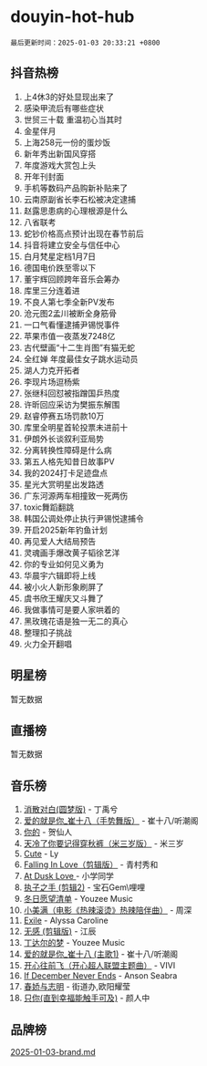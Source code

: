 # douyin-hot-hub

`最后更新时间：2025-01-03 20:33:21 +0800`

## 抖音热榜

1. 上4休3的好处显现出来了
1. 感染甲流后有哪些症状
1. 世贸三十载 重温初心当其时
1. 金星伴月
1. 上海258元一份的蛋炒饭
1. 新年秀出新国风穿搭
1. 年度游戏大赏包上头
1. 开年刊封面
1. 手机等数码产品购新补贴来了
1. 云南原副省长李石松被决定逮捕
1. 赵露思患病的心理根源是什么
1. 八省联考
1. 蛇钞价格高点预计出现在春节前后
1. 抖音将建立安全与信任中心
1. 白月梵星定档1月7日
1. 德国电价跌至零以下
1. 董宇辉回顾跨年音乐会筹办
1. 库里三分连着进
1. 不良人第七季全新PV发布
1. 沧元图2孟川被断全身筋骨
1. 一口气看懂逮捕尹锡悦事件
1. 苹果市值一夜蒸发7248亿
1. 古代壁画“十二生肖图”有猫无蛇
1. 全红婵 年度最佳女子跳水运动员
1. 湖人力克开拓者
1. 李现片场逗杨紫
1. 张继科回怼被指蹭国乒热度
1. 许昕回应采访为樊振东解围
1. 赵睿停赛五场罚款10万
1. 库里全明星首轮投票未进前十
1. 伊朗外长谈叙利亚局势
1. 分离转换性障碍是什么病
1. 第五人格先知昔日故事PV
1. 我的2024打卡足迹盘点
1. 星光大赏明星出发路透
1. 广东河源两车相撞致一死两伤
1. toxic舞蹈翻跳
1. 韩国公调处停止执行尹锡悦逮捕令
1. 开启2025新年钓鱼计划
1. 再见爱人大结局预告
1. 灵魂画手爆改黄子韬徐艺洋
1. 你的专业如何见义勇为
1. 华晨宇六辑即将上线
1. 被小火人新形象刷屏了
1. 虞书欣王耀庆又斗舞了
1. 我做事情可是要人家哄着的
1. 黑玫瑰花语是独一无二的真心
1. 整理扣子挑战
1. 火力全开翻唱

## 明星榜

暂无数据

## 直播榜

暂无数据

## 音乐榜

1. [消散对白(圆梦版)](https://sf3-cdn-tos.douyinstatic.com/obj/tos-cn-ve-2774/og4jB5I5IizzoZVAAAzWgBMAsMDWoArfwBOiFs) - 丁禹兮
1. [爱的就是你_崔十八（手势舞版）](https://sf5-hl-cdn-tos.douyinstatic.com/obj/tos-cn-ve-2774/oApB2AigNyB4sTw7JhBOikMAf0oDJzMWBuIrgm) - 崔十八/听潮阁
1. [你的](https://sf5-hl-cdn-tos.douyinstatic.com/obj/tos-cn-ve-2774/oYuIeKf42jB7sEV6B2upMdpYAgfrQWj0FeRegh) - 贺仙人
1. [天冷了你要记得穿秋裤（米三岁版）](https://sf5-hl-cdn-tos.douyinstatic.com/obj/tos-cn-ve-2774/oQlIwVIDWiZ6BQilAorS7MA0AgCkQDvcZAdm1) - 米三岁
1. [Cute](https://sf6-cdn-tos.douyinstatic.com/obj/tos-cn-ve-2774/o4IbIzHWKAAB4wsS5qMBRiiAlEBGTpQRNfFvuo) - Ly
1. [Falling In Love（剪辑版）](https://sf3-cdn-tos.douyinstatic.com/obj/tos-cn-ve-2774/o8ajpA8zzgBPahbBIO8AcKGBLJezFCRd1wfP9f) - 青村秀和
1. [ At Dusk  Love ](https://sf5-hl-cdn-tos.douyinstatic.com/obj/tos-cn-ve-2774/o8CrpCf5CaYgI4ZrtQgMQAFEfuGqNnRSDQAPBc) - 小学同学
1. [执子之手 (剪辑2)](https://sf5-hl-cdn-tos.douyinstatic.com/obj/tos-cn-ve-2774/oUoZLQjCc31XzqsBnBQUNgeKtYPBcgbFDwtfcu) - 宝石Gem\哩哩
1. [冬日愿望清单](https://sf5-hl-cdn-tos.douyinstatic.com/obj/tos-cn-ve-2774/oIIgUOeamCFCVAzxN6MFRLIBlLGpUqQxeeHrLE) - Youzee Music
1. [小美满（电影《热辣滚烫》热辣陪伴曲）](https://sf5-hl-cdn-tos.douyinstatic.com/obj/tos-cn-ve-2774/o0GAn2lSgfZIDUgtevCGDQYnFg4CwnrBaxbTZL) - 周深
1. [Exile](https://sf5-hl-cdn-tos.douyinstatic.com/obj/tos-cn-ve-2774/oYj4gAQTknKE3WW0Je8KGmQ7z1cA4FefwtbufD) - Alyssa Caroline
1. [无感 (剪辑版)](https://sf5-hl-cdn-tos.douyinstatic.com/obj/tos-cn-ve-2774/o0eIsUzJBDlQaQFC5OFlgbMEZC1TFYBftOBn6p) - 江辰
1. [丁达尔的梦](https://sf3-cdn-tos.douyinstatic.com/obj/tos-cn-ve-2774/oMU3WirUZBVQkAC9ccG5P2IQirziZM2RTInUY) - Youzee Music
1. [爱的就是你_崔十八 (主歌1)](https://sf5-hl-cdn-tos.douyinstatic.com/obj/tos-cn-ve-2774/oI5BO5DhFZ6UTcNCnZaOCBLtZ7WIMQGfgnXf5E) - 崔十八/听潮阁
1. [开心往前飞（开心超人联盟主题曲）](https://sf5-hl-cdn-tos.douyinstatic.com/obj/tos-cn-ve-2774/9d8fb7c82cf1421fb93a9fe925275e0a) - VIVI
1. [If December Never Ends](https://sf5-hl-cdn-tos.douyinstatic.com/obj/tos-cn-ve-2774/oY1IQMoTgCFIBg8RZifyqlBBt1UFgitTYmxeOS) - Anson Seabra
1. [春娇与志明](https://sf5-hl-cdn-tos.douyinstatic.com/obj/tos-cn-ve-2774/e530d8fceb7044b39707d7f9ff54add1) - 街道办,欧阳耀莹
1. [只你(直到幸福能触手可及)](https://sf5-hl-cdn-tos.douyinstatic.com/obj/tos-cn-ve-2774/o0lBkRDzFTeaVSUz3ZZSCBVtZ5DIMQGfgmEAuE) - 颜人中

## 品牌榜

[2025-01-03-brand.md](2025-01-03-brand.md)
